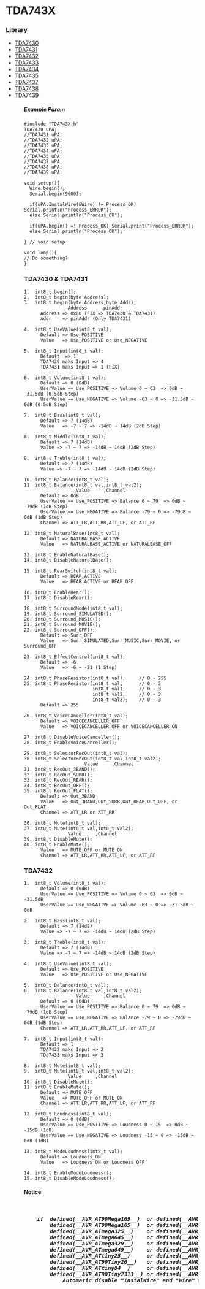 # TDA743X 
<h3>Library</h3>
<ul>
  <li><a href="https://www.mouser.com/datasheet/2/389/CD00000226-470817.pdf"         >TDA7430</a></li>
  <li><a href="https://www.mouser.com/datasheet/2/389/CD00000226-470817.pdf"         >TDA7431</a></li>
  <li><a href="https://www.st.com/resource/en/datasheet/CD00000874.pdf"              >TDA7432</a></li>
  <li><a href="https://www.st.com/resource/en/datasheet/cd00000878.pdf"              >TDA7433</a></li>
  <li><a href="http://pdf.datasheetcatalog.com/datasheet/stmicroelectronics/4062.pdf">TDA7434</a></li>
  <li><a href="http://pdf.datasheetcatalog.com/datasheets/105/324990_DS.pdf"         >TDA7435</a></li>
  <li><a href="http://pdf.datasheetcatalog.com/datasheet/SGSThomsonMicroelectronics/mXruwsz.pdf">TDA7437</a></li>
  <li><a href="https://www.st.com/resource/en/datasheet/CD00001003.pdf"              >TDA7438</a></li>
  <li><a href="https://www.st.com/resource/en/datasheet/cd00004906.pdf"              >TDA7439</a></li>
<ul>


<h5>Example Param</h5>

    #include "TDA743X.h"
    TDA7430 uPA;  
    //TDA7431 uPA;
    //TDA7432 uPA;
    //TDA7433 uPA;
    //TDA7434 uPA;
    //TDA7435 uPA;
    //TDA7437 uPA;
    //TDA7438 uPA;
    //TDA7439 uPA;
    
    void setup(){ 
      Wire.begin();
      Serial.begin(9600); 
      
      if(uPA.InstalWire(&Wire) != Process_OK) Serial.println("Process_ERROR");
      else Serial.println("Process_OK");
      
      if(uPA.begin() =! Process_OK) Serial.print("Process_ERROR");
      else Serial.println("Process_OK");
      
    } // void setup
    
    void loop(){
    // Do something?
    } 

    

<h3>TDA7430 & TDA7431 </h3>

    1.  int8_t begin();            
    2.  int8_t begin(byte Address); 
    3.  int8_t begin(byte Address,byte Addr);
                    Address     ,pinAddr
          Address => 0x80 (FIX => TDA7430 & TDA7431) 
          Addr    => pinAddr (Only TDA7431) 

    4.  int8_t UseValue(int8_t val); 
          Default => Use_POSITIVE 
          Value   => Use_POSITIVE or Use_NEGATIVE 

    5.  int8_t Input(int8_t val); 
          Default  => 1
          TDA7430 maks Input => 4 
          TDA7431 maks Input => 1 (FIX)
    
    6.  int8_t Volume(int8_t val);
          Default => 0 (0dB)
          UserValue == Use_POSITIVE => Volume 0 ~ 63  => 0dB ~ -31.5dB (0.5dB Step)
          UserValue == Use_NEGATIVE => Volume -63 ~ 0 => -31.5dB ~ 0dB (0.5dB Step)
    
    7.  int8_t Bass(int8_t val);
          Default => 7 (14dB)
          Value   => -7 ~ 7 => -14dB ~ 14dB (2dB Step)
    
    8.  int8_t Middle(int8_t val);
          Default => 7 (14dB)
          Value => -7 ~ 7 => -14dB ~ 14dB (2dB Step)
    
    9.  int8_t Treble(int8_t val);
          Default => 7 (14dB)
          Value => -7 ~ 7 => -14dB ~ 14dB (2dB Step)
  
    10. int8_t Balance(int8_t val);
    11. int8_t Balance(int8_t val,int8_t val2);   
                       Value     ,Channel 
          Default => 0dB  
          UserValue == Use_POSITIVE => Balance 0 ~ 79  => 0dB ~ -79dB (1dB Step)
          UserValue == Use_NEGATIVE => Balance -79 ~ 0 => -79dB ~ 0dB (1dB Step)
          Channel => ATT_LR,ATT_RR,ATT_LF, or ATT_RF 
  
    12. int8_t NaturalBase(int8_t val);
          Default => NATURALBASE_ACTIVE 
          Value   => NATURALBASE_ACTIVE or NATURALBASE_OFF 
    
    13. int8_t EnableNaturalBase(); 
    14. int8_t DisableNaturalBase();
 
    15. int8_t RearSwitch(int8_t val);
          Default => REAR_ACTIVE
          Value   => REAR_ACTIVE or REAR_OFF 
   
    16. int8_t EnableRear();            
    17. int8_t DisableRear();           
   
    18. int8_t SurroundMode(int8_t val);  
    19. int8_t Surround_SIMULATED();    
    20. int8_t Surround_MUSIC();         
    21. int8_t Surround_MOVIE();        
    22. int8_t Surround_OFF();          
          Default => Surr_OFF
          Value   => Surr_SIMULATED,Surr_MUSIC,Surr_MOVIE, or Surround_OFF 
    
    23. int8_t EffectControl(int8_t val);
          Default => -6
          Value   => -6 ~ -21 (1 Step)
    
    24. int8_t PhaseResistor(int8_t val);     // 0 - 255 
    25. int8_t PhaseResistor(int8_t val,      // 0 - 3 
                             int8_t val1,     // 0 - 3 
                             int8_t val2,     // 0 - 3 
                             int8_t val3);    // 0 - 3 
          Default => 255
   
    26. int8_t VoiceCanceller(int8_t val); 
          Default => VOICECANCELLER_OFF
          Value   => VOICECANCELLER_OFF or VOICECANCELLER_ON 
    
    27. int8_t DisableVoiceCanceller();
    28. int8_t EnableVoiceCanceller();
   
    29. int8_t SelectorRecOut(int8_t val);
    30. int8_t SelectorRecOut(int8_t val,int8_t val2);
                          Value     ,Channel
    31. int8_t RecOut_3BAND();
    32. int8_t RecOut_SURR(); 
    33. int8_t RecOut_REAR(); 
    34. int8_t RecOut_OFF();  
    35. int8_t RecOut_FLAT(); 
          Default => Out_3BAND
          Value   => Out_3BAND,Out_SURR,Out_REAR,Out_OFF, or Out_FLAT 
          Channel => ATT_LR or ATT_RR     
       
    36. int8_t Mute(int8_t val);              
    37. int8_t Mute(int8_t val,int8_t val2);  
                    Value     ,Channel
    39. int8_t DisableMute();                 
    40. int8_t EnableMute();                  
          Value   => MUTE_OFF or MUTE_ON
          Channel => ATT_LR,ATT_RR,ATT_LF, or ATT_RF
     

<h3>TDA7432</h3>

    1.  int8_t Volume(int8_t val); 
          Default => 0 (0dB)
          UserValue == Use_POSITIVE => Volume 0 ~ 63  => 0dB ~ -31.5dB 
          UserValue == Use_NEGATIVE => Volume -63 ~ 0 => -31.5dB ~ 0dB 
    
    2.  int8_t Bass(int8_t val);
          Default => 7 (14dB)
          Value => -7 ~ 7 => -14dB ~ 14dB (2dB Step)
          
    3.  int8_t Treble(int8_t val);
          Default => 7 (14dB)
          Value => -7 ~ 7 => -14dB ~ 14dB (2dB Step)    

    4.  int8_t UseValue(int8_t val);
          Default => Use_POSITIVE 
          Value   => Use_POSITIVE or Use_NEGATIVE 
    
    5.  int8_t Balance(int8_t val);               
    6.  int8_t Balance(int8_t val,int8_t val2);   
                       Value     ,Channel
          Default => 0 (0dB)
          UserValue == Use_POSITIVE => Balance 0 ~ 79  => 0dB ~ -79dB (1dB Step)
          UserValue == Use_NEGATIVE => Balance -79 ~ 0 => -79dB ~ 0dB (1dB Step)
          Channel => ATT_LR,ATT_RR,ATT_LF, or ATT_RF

    7.  int8_t Input(int8_t val);
          Default => 1
          TDA7432 maks Input => 2 
          TDa7433 maks Input => 3
          
    8.  int8_t Mute(int8_t val);              
    9.  int8_t Mute(int8_t val,int8_t val2);  
                    Value     ,Channel    
    10. int8_t DisableMute();                 
    11. int8_t EnableMute();
          Default => MUTE_OFF
          Value   => MUTE_OFF or MUTE_ON 
          Channel => ATT_LR,ATT_RR,ATT_LF, or ATT_RF 

    12. int8_t Loudness(int8_t val);          
          Default => 0 (0dB)
          UserValue == Use_POSITIVE => Loudness 0 ~ 15  => 0dB ~ -15dB (1dB)
          UserValue == Use_NEGATIVE => Loudness -15 ~ 0 => -15dB ~ 0dB (1dB)
     
    13. int8_t ModeLoudness(int8_t val);      
          Default => Loudness_ON
          Value   => Loudness_ON or Loudness_OFF
    
    14. int8_t EnableModeLoudness(); 
    15. int8_t DisableModeLoudness();


<h4>Notice</h4>
<pre><h5> 
    if  defined(__AVR_AT90Mega169__)  or defined(__AVR_ATmega169__)   or
        defined(__AVR_AT90Mega165__)  or defined(__AVR_ATmega165__)   or
        defined(__AVR_ATmega325__)    or defined(__AVR_ATmega3250__)  or
        defined(__AVR_ATmega645__)    or defined(__AVR_ATmega6450__)  or
        defined(__AVR_ATmega329__)    or defined(__AVR_ATmega3290__)  or
        defined(__AVR_ATmega649__)    or defined(__AVR_ATmega6490__)  or
        defined(__AVR_ATtiny25__)     or defined(__AVR_ATtiny45__)    or defined(__AVR_ATtiny85__) or
        defined(__AVR_AT90Tiny26__)   or defined(__AVR_ATtiny26__)    or
        defined(__AVR_ATtiny84__)     or defined(__AVR_ATtiny44__)    or
        defined(__AVR_AT90Tiny2313__) or defined(__AVR_ATtiny2313__)
            Automatic disable "InstalWire" and "Wire" will be replaced with "TinyWireM" 
        
</h5></pre>
